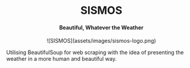 
<h1 align="center"> SISMOS </h1>

<h4 align="center"> Beautiful, Whatever the Weather </h4>

<p align="center">![SISMOS](assets/images/sismos-logo.png) </p>

Utilising BeautifulSoup for web scraping with the idea of presenting the weather in a more human and beautiful way.

